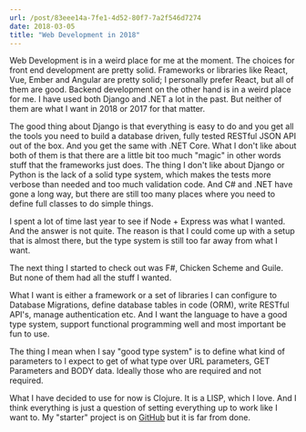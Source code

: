 ```yaml
---
url: /post/83eee14a-7fe1-4d52-80f7-7a2f546d7274
date: 2018-03-05
title: "Web Development in 2018"
---
```




Web Development is in a weird place for me at the moment. The choices for front end development are pretty solid. Frameworks or libraries like React, Vue, Ember and Angular are pretty solid; I personally prefer React, but all of them are good. Backend development on the other hand is in a weird place for me. I have used both Django and .NET a lot in the past. But neither of them are what I want in 2018 or 2017 for that matter. 



The good thing about Django is that everything is easy to do and you get all the tools you need to build a database driven, fully tested RESTful JSON API out of the box. And you get the same with .NET Core. What I don't like about both of them is that there are a little bit too much "magic" in other words stuff that the frameworks just does. The thing I don't like about Django or Python is the lack of a solid type system, which makes the tests more verbose than needed and too much validation code. And C# and .NET have gone a long way, but there are still too many places where you need to define full classes to do simple things. 



I spent a lot of time last year to see if Node + Express was what I wanted. And the answer is not quite. The reason is that I could come up with a setup that is almost there, but the type system is still too far away from what I want. 



The next thing I started to check out was F#, Chicken Scheme and Guile. But none of them had all the stuff I wanted. 



What I want is either a framework or a set of libraries I can configure to Database Migrations, define database tables in code (ORM), write RESTful API's, manage authentication etc. And I want the language to have a good type system, support functional programming well and most important be fun to use. 



The thing I mean when I say "good type system" is to define what kind of parameters to I expect to get of what type over URL parameters, GET Parameters and BODY data. Ideally those who are required and not required. 



What I have decided to use for now is Clojure. It is a LISP, which I love. And I think everything is just a question of setting everything up to work like I want to. My "starter" project is on [GitHub](https://github.com/hjertnes/clojure-starter) but it is far from done. 
